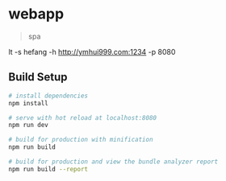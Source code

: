 # webapp

> spa

lt -s hefang -h http://ymhui999.com:1234 -p 8080

## Build Setup

``` bash
# install dependencies
npm install

# serve with hot reload at localhost:8080
npm run dev

# build for production with minification
npm run build

# build for production and view the bundle analyzer report
npm run build --report
```


